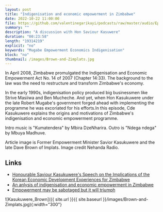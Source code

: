 ```yaml
---
layout: post
title: "Indigenisation and economic empowerment in Zimbabwe"
date: 2022-10-22 11:00:00
file: https://github.com/valentinegarikayi/podcasts/raw/master/audio/Ep03_2022_Saviour Kasukuwere.mp3
summary: ""
description: "A discussion with Hon Saviour Kasuwere"
duration: "00:23:58"
length: "19314219"
explicit: "no"
keywords: "Mugabe Empowerment Economics Indigenisation"
block: "no"
thumbnail: /images/Brown-and-Zimplats.jpg
---
```


In April 2008, Zimbabwe promulgated the Indigenisation and Economic Empowerment Act No. 14 of 2007 (Chapter 14:33). The background to the law was the need to restructure and transform Zimbabwe's economy.

In the early 1990s, indigenisation policy produced big businessmen like Strive Masiiwa and Ben Mucheche. And yet, when Hon Kasukuwere under the late Robert Mugabe's government forged ahead with implementing the programme he was excoriated for his efforts.In this episode, Cde Kasukuwere explains the origins and motivations of Zimbabwe's indigenisation and economic empowerment programme.

Intro music is "Kumatendera" by Mbira DzeNharira. Outro is "Ndega ndega" by Mbuya Madhuve.

Article image is Former Empowerment Minister Savior Kasukuwere and the late Dave Brown of Implats. Image credit Nehanda Radio.

<!--more-->
## Links
* [Honourable Saviour Kasukuwere's Speech on the Implications of the Korean Economic Development Experiences for Zimbabwe](https://saviourkasukuwere.blogspot.com/2011/11/honourable-saviour-kasukuweres-speech.html?m=1)
* [An anlysis of indigenisation and economic empowerment in Zimbabwe](exams.apps.accaglobal.com/acca-pr-web/certificates/validate)
* [Empowerment may be sabotaged but it will triumph](https://www.newzimbabwe.com/empowerment-may-be-sabotaged-but-it-will-triumph-vows-kasukuwere-in-tribute-to-mining-veteran-david-brown/)

![Kasukuwere_Brown]({{ site.url }}{{ site.baseurl }}/images/Brown-and-Zimplats.jpg){:width="300"}
